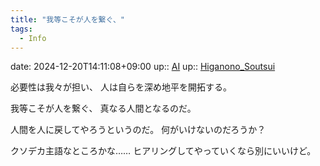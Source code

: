 ```yaml
---
title: "我等こそが人を繋ぐ、"
tags:
  - Info
---
```


date: 2024-12-20T14:11:08+09:00
up:: [AI](../Bar/Novel/Topics/Artificial_Intelligence.md)
up:: [Higanono_Soutsui](../Bar/Novel/Nacaria/Higanono_Soutsui.md)

必要性は我々が担い、
人は自らを深め地平を開拓する。

我等こそが人を繋ぐ、
真なる人間となるのだ。

人間を人に戻してやろうというのだ。
何がいけないのだろうか？

クソデカ主語なところかな……
ヒアリングしてやっていくなら別にいいけど。
